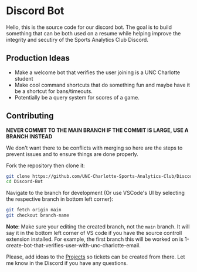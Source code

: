 # Discord Bot

Hello, this is the source code for our discord bot. The goal is to build something that can be both used on a resume while helping improve the integrity and secutiry of the Sports Analytics Club Discord. 

## Production Ideas
* Make a welcome bot that verifies the user joining is a UNC Charlotte student
* Make cool command shortcuts that do something fun and maybe have it be a shortcut for bans/timeouts.
* Potentially be a query system for scores of a game. 

## Contributing
**NEVER COMMIT TO THE MAIN BRANCH IF THE COMMIT IS LARGE, USE A BRANCH INSTEAD**

We don't want there to be conflicts with merging so here are the steps to prevent issues and to ensure things are done properly.

Fork the repository then clone it:
```bash
git clone https://github.com/UNC-Charlotte-Sports-Analytics-Club/Discord-Bot.git
cd Discord-Bot
```

Navigate to the branch for development (Or use VSCode's UI by selecting the respective branch in bottom left corner):
```bash
git fetch origin main
git checkout branch-name
```
**Note**: Make sure your editing the created branch, not the `main` branch. It will say it in the bottom left corner of VS code if you have the source controll extension installed.
For example, the first branch this will be worked on is 1-create-bot-that-verifies-user-with-unc-charlotte-email.

Please, add ideas to the [Projects](https://github.com/orgs/UNC-Charlotte-Sports-Analytics-Club/projects/1) so tickets can be created from there. Let me know in the Discord if you have any questions.

